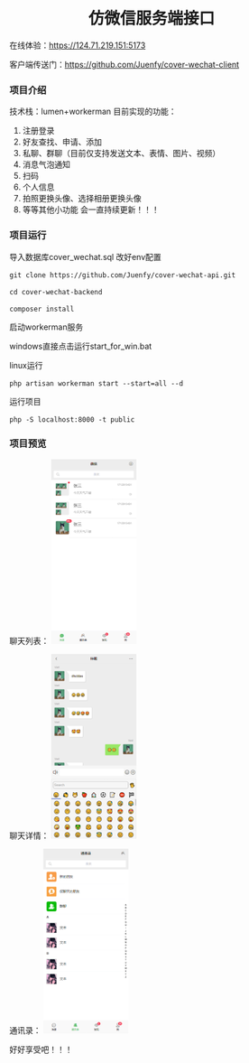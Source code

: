 # <center>仿微信服务端接口</center>

在线体验：https://124.71.219.151:5173

客户端传送门：https://github.com/Juenfy/cover-wechat-client
### 项目介绍
技术栈：lumen+workerman
目前实现的功能：
1. 注册登录
2. 好友查找、申请、添加
3. 私聊、群聊（目前仅支持发送文本、表情、图片、视频）
4. 消息气泡通知
5. 扫码
6. 个人信息
7. 拍照更换头像、选择相册更换头像
8. 等等其他小功能
会一直持续更新！！！

### 项目运行

导入数据库cover_wechat.sql
改好env配置

```shell
git clone https://github.com/Juenfy/cover-wechat-api.git
```

```shell
cd cover-wechat-backend
```

```shell
composer install
```

启动workerman服务

windows直接点击运行start_for_win.bat

linux运行
```shell
php artisan workerman start --start=all --d
```

运行项目
```shell
php -S localhost:8000 -t public
```

### 项目预览
聊天列表：
<img src="./public/preview/chat.jpg" alt="wechat" style="width: 30%;">

聊天详情：
<img src="./public/preview/chat-message.jpg" alt="wechat" style="width: 30%;">

通讯录：
<img src="./public/preview/friend.jpg" alt="wechat" style="width: 30%;">

好好享受吧！！！
